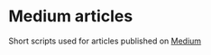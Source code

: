 # Medium articles
Short scripts used for articles published on [Medium](https://medium.com/@eryk.lewinson)
